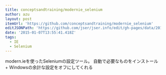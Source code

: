 ```yaml
---
title: conceptsandtraining/modernie_selenium
author: azu
layout: post
itemUrl: 'https://github.com/conceptsandtraining/modernie_selenium'
editJSONPath: 'https://github.com/jser/jser.info/edit/gh-pages/data/2015/01/index.json'
date: '2015-01-07T13:55:41.418Z'
tags:
  - IE
  - Selenium
---
```

modern.ieを使ったSeleniumの設定ツール。
自動で必要なものをインストール + Windowsの余計な設定をオフにしてくれる
